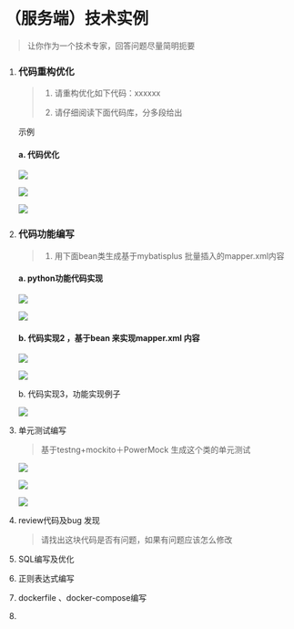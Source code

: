 # （服务端）技术实例

> 让你作为一个技术专家，回答问题尽量简明扼要

1. ### 代码重构优化
   
   > 1. 请重构优化如下代码：xxxxxx
   > 
   > 2. 请仔细阅读下面代码库，分多段给出
   
   示例
   
   #### a. 代码优化
   
   ![](/Users/zhangbo/Library/Application%20Support/marktext/images/2023-03-16-15-05-58-image.png)
   
   ![](/Users/zhangbo/Library/Application%20Support/marktext/images/2023-03-16-16-01-56-image.png)
   
   ![](/Users/zhangbo/Library/Application%20Support/marktext/images/2023-03-16-16-04-22-image.png)

2. ### 代码功能编写
   
   > 1) 用下面bean类生成基于mybatisplus 批量插入的mapper.xml内容
   
   #### a. python功能代码实现
   
   ![](/Users/zhangbo/Library/Application%20Support/marktext/images/2023-03-16-15-03-57-image.png)
   
   ![](/Users/zhangbo/Library/Application%20Support/marktext/images/2023-03-16-15-04-12-image.png)
   
   #### b. 代码实现2 ，基于bean 来实现mapper.xml 内容
   
   ![](/Users/zhangbo/Library/Application%20Support/marktext/images/2023-03-16-15-09-53-image.png)
   
   ![](/Users/zhangbo/Library/Application%20Support/marktext/images/2023-03-16-15-10-41-image.png)
   
   b. 代码实现3，功能实现例子
   
   ![](/Users/zhangbo/Library/Application%20Support/marktext/images/2023-03-16-15-12-09-image.png)

3. 单元测试编写
   
   > 基于testng+mockito＋PowerMock 生成这个类的单元测试
   
   ![](/Users/zhangbo/Library/Application%20Support/marktext/images/2023-03-16-15-17-18-image.png)
   
   ![](/Users/zhangbo/Library/Application%20Support/marktext/images/2023-03-16-15-17-54-image.png)
   
   ![](/Users/zhangbo/Library/Application%20Support/marktext/images/2023-03-16-15-17-40-image.png)

4. review代码及bug 发现
   
   > 请找出这块代码是否有问题，如果有问题应该怎么修改

5. SQL编写及优化
   
   > 

6. 正则表达式编写
   
   > 

7. dockerfile 、docker-compose编写

8. 
